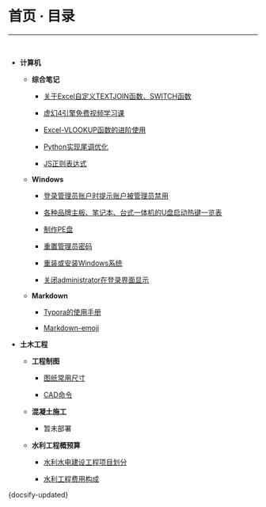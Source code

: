 <!-- 首页 · 目录 -->



<h1 id="home">首页 · 目录</h1>

---

<br>

- **计算机**

	- **综合笔记**
	
		- [关于Excel自定义TEXTJOIN函数、SWITCH函数](/docs/computer/综合笔记/关于Excel自定义TEXTJOIN函数、SWITCH函数.md "关于Excel自定义TEXTJOIN函数、SWITCH函数")
	
		- [虚幻4引擎免费视频学习课](/docs/computer/综合笔记/虚幻4引擎免费视频学习课.md "虚幻4引擎免费视频学习课")
	
		- [Excel-VLOOKUP函数的进阶使用](/docs/computer/综合笔记/Excel-VLOOKUP函数的进阶使用.md "Excel-VLOOKUP函数的进阶使用")
	
		- [Python实现尾调优化](/docs/computer/综合笔记/Python实现尾调优化.md "Python实现尾调优化")
	
		- [JS正则表达式](/docs/computer/综合笔记/JS正则表达式.md "JS正则表达式")
	
	- **Windows**
		
		- [登录管理员账户时提示账户被管理员禁用](/docs/computer/Windows/登录管理员账户时提示账户被管理员禁用.md "登录管理员账户时提示账户被管理员禁用")
		
		- [各种品牌主板、笔记本、台式一体机的U盘启动热键一览表](/docs/computer/Windows/各种品牌主板、笔记本、台式一体机的U盘启动热键一览表.md "各种品牌主板、笔记本、台式一体机的U盘启动热键一览表")
		
		- [制作PE盘](/docs/computer/Windows/制作PE盘.md "制作PE盘")
		
		- [重置管理员密码](/docs/computer/Windows/重置管理员密码.md "重置管理员密码")
		
		- [重装或安装Windows系统](/docs/computer/Windows/重装或安装Windows系统.md "重装或安装Windows系统")
		
		- [关闭administrator在登录界面显示](/docs/computer/Windows/关闭administrator在登录界面显示.md "关闭administrator在登录界面显示")
		
	- **Markdown**

		- [Typora的使用手册](/docs/computer/Markdown/Typora使用手册.md "Typora使用手册")

		- [Markdown-emoji](/docs/computer/Markdown/Markdown-emoji.md "Markdown-emoji语法")

- **土木工程**

    - **工程制图**

        - [图纸常用尺寸](/docs/土木工程/工程制图/图纸常用尺寸.md "图纸常用尺寸")

        - [CAD命令](/docs/土木工程/工程制图/CAD常用命令.md "CAD常用命令")

    - **混凝土施工**

        - 暂未部署

    - **水利工程概预算**

        - [水利水电建设工程项目划分](/docs/土木工程/水利工程概预算/水利水电建设工程项目划分.md "水利水电建设工程项目划分")

        - [水利工程费用构成](/docs/土木工程/水利工程概预算/水利工程费用构成.md "水利工程费用构成")


{docsify-updated}
